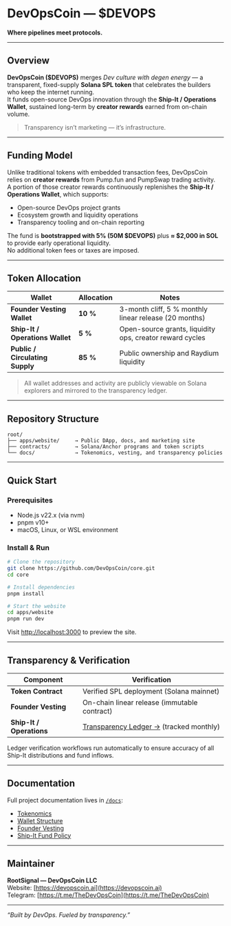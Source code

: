 # DevOpsCoin — $DEVOPS

**Where pipelines meet protocols.**

---

## Overview

**DevOpsCoin ($DEVOPS)** merges _Dev culture with degen energy_ — a transparent, fixed-supply **Solana SPL token** that celebrates the builders who keep the internet running.  
It funds open-source DevOps innovation through the **Ship-It / Operations Wallet**, sustained long-term by **creator rewards** earned from on-chain volume.

> Transparency isn’t marketing — it’s infrastructure.

---

## Funding Model

Unlike traditional tokens with embedded transaction fees, DevOpsCoin relies on **creator rewards** from Pump.fun and PumpSwap trading activity.  
A portion of those creator rewards continuously replenishes the **Ship-It / Operations Wallet**, which supports:

- Open-source DevOps project grants
- Ecosystem growth and liquidity operations
- Transparency tooling and on-chain reporting

The fund is **bootstrapped with 5% (50M $DEVOPS)** plus **≈ $2,000 in SOL** to provide early operational liquidity.  
No additional token fees or taxes are imposed.

---

## Token Allocation

| Wallet                          | Allocation | Notes                                                    |
| ------------------------------- | ---------- | -------------------------------------------------------- |
| **Founder Vesting Wallet**      | **10 %**   | 3-month cliff, 5 % monthly linear release (20 months)    |
| **Ship-It / Operations Wallet** | **5 %**    | Open-source grants, liquidity ops, creator reward cycles |
| **Public / Circulating Supply** | **85 %**   | Public ownership and Raydium liquidity                   |

> All wallet addresses and activity are publicly viewable on Solana explorers and mirrored to the transparency ledger.

---

## Repository Structure

```
root/
├── apps/website/     → Public DApp, docs, and marketing site
├── contracts/        → Solana/Anchor programs and token scripts
└── docs/             → Tokenomics, vesting, and transparency policies
```

---

## Quick Start

### Prerequisites

- Node.js v22.x (via nvm)
- pnpm v10+
- macOS, Linux, or WSL environment

### Install & Run

```bash
# Clone the repository
git clone https://github.com/DevOpsCoin/core.git
cd core

# Install dependencies
pnpm install

# Start the website
cd apps/website
pnpm run dev
```

Visit [http://localhost:3000](http://localhost:3000) to preview the site.

---

## Transparency & Verification

| Component                | Verification                                                                             |
| ------------------------ | ---------------------------------------------------------------------------------------- |
| **Token Contract**       | Verified SPL deployment (Solana mainnet)                                                 |
| **Founder Vesting**      | On-chain linear release (immutable contract)                                             |
| **Ship-It / Operations** | [Transparency Ledger →](https://github.com/DevOpsCoin-LLC/shipit-fund) (tracked monthly) |

Ledger verification workflows run automatically to ensure accuracy of all Ship-It distributions and fund inflows.

---

## Documentation

Full project documentation lives in [`/docs`](./docs):

- [Tokenomics](./docs/TOKENOMICS.md)
- [Wallet Structure](./docs/WALLET_STRUCTURE.md)
- [Founder Vesting](./docs/FOUNDER_VESTING.md)
- [Ship-It Fund Policy](./docs/SHIPIT_FUND.md)

---

## Maintainer

**RootSignal — DevOpsCoin LLC**  
Website: [https://devopscoin.ai](https://devopscoin.ai)  
Telegram: [https://t.me/TheDevOpsCoin](https://t.me/TheDevOpsCoin)

---

_“Built by DevOps. Fueled by transparency.”_
